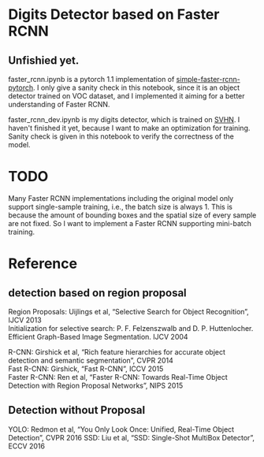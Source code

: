 # Digits Detector based on Faster RCNN
## **Unfishied yet**.

faster_rcnn.ipynb is a pytorch 1.1 implementation of [simple-faster-rcnn-pytorch](https://github.com/chenyuntc/simple-faster-rcnn-pytorch). I only give a sanity check in this notebook, since it is an object detector trained on VOC dataset, and I implemented it aiming for a better understanding of Faster RCNN.

faster_rcnn_dev.ipynb is my digits detector, which is trained on [SVHN](http://ufldl.stanford.edu/housenumbers/). I haven't finished it yet, because I want to make an optimization for training. Sanity check is given in this notebook to verify the correctness of the model.

# TODO
Many Faster RCNN implementations including the original model only support single-sample training, i.e., the batch size is always 1. This is because the amount of bounding boxes and the spatial size of every sample are not fixed. So I want to implement a Faster RCNN supporting mini-batch training.

# Reference
## detection based on region proposal
Region Proposals: Uijlings et al, “Selective Search for Object Recognition”, IJCV 2013  
Initialization for selective search: P. F. Felzenszwalb and D. P. Huttenlocher. Efficient Graph-Based Image Segmentation. IJCV 2004

R-CNN: Girshick et al, “Rich feature hierarchies for accurate object detection and semantic segmentation”, CVPR 2014  
Fast R-CNN: Girshick, “Fast R-CNN”, ICCV 2015  
Faster R-CNN: Ren et al, “Faster R-CNN: Towards Real-Time Object Detection with Region Proposal Networks”, NIPS 2015
	
## Detection without Proposal
YOLO: Redmon et al, “You Only Look Once: Unified, Real-Time Object Detection”, CVPR 2016
SSD: Liu et al, “SSD: Single-Shot MultiBox Detector”, ECCV 2016